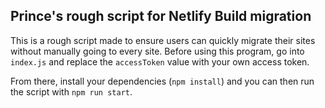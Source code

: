 ## Prince's rough script for Netlify Build migration

This is a rough script made to ensure users can quickly migrate their sites without manually going to every site. Before using this program, go into `index.js` and replace the `accessToken` value with your own access token.

From there, install your dependencies (`npm install`) and you can then run the script with `npm run start`.
